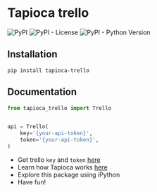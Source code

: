 # Tapioca trello

![PyPI](https://img.shields.io/pypi/v/tapioca_trello.svg)
![PyPI - License](https://img.shields.io/pypi/l/tapioca_trello.svg)
![PyPI - Python Version](https://img.shields.io/pypi/pyversions/tapioca_trello.svg)

## Installation

```
pip install tapioca-trello
```

## Documentation

``` python
from tapioca_trello import Trello


api = Trello(
	key='{your-api-token}',
    token='{your-api-token}',
)

```

- Get trello `key` and `token` [here](https://trello.com/app-key)
- Learn how Tapioca works [here](http://tapioca-wrapper.readthedocs.org/en/stable/quickstart.html)
- Explore this package using iPython
- Have fun!

